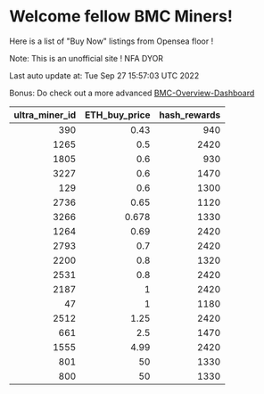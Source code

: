 # Welcome fellow BMC Miners!
Here is a list of "Buy Now" listings from Opensea floor !

Note: This is an unofficial site ! NFA DYOR

Last auto update at: Tue Sep 27 15:57:03 UTC 2022

Bonus: Do check out a more advanced [BMC-Overview-Dashboard](https://dune.com/defifunk/BMC-Overview-Dashboard)


|   ultra_miner_id |   ETH_buy_price |   hash_rewards |
|-----------------:|----------------:|---------------:|
|              390 |           0.43  |            940 |
|             1265 |           0.5   |           2420 |
|             1805 |           0.6   |            930 |
|             3227 |           0.6   |           1470 |
|              129 |           0.6   |           1300 |
|             2736 |           0.65  |           1120 |
|             3266 |           0.678 |           1330 |
|             1264 |           0.69  |           2420 |
|             2793 |           0.7   |           2420 |
|             2200 |           0.8   |           1320 |
|             2531 |           0.8   |           2420 |
|             2187 |           1     |           2420 |
|               47 |           1     |           1180 |
|             2512 |           1.25  |           2420 |
|              661 |           2.5   |           1470 |
|             1555 |           4.99  |           2420 |
|              801 |          50     |           1330 |
|              800 |          50     |           1330 |